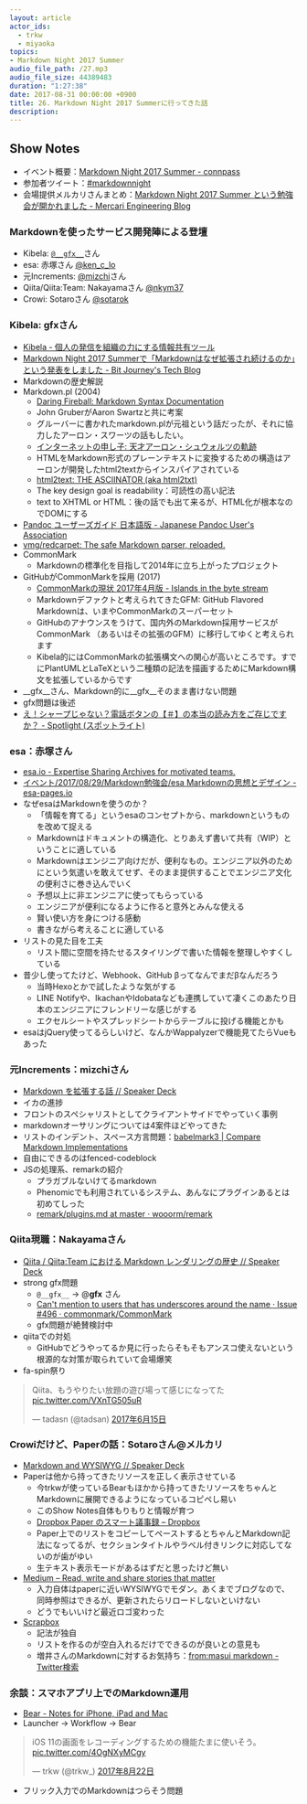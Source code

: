 ```yaml
---
layout: article
actor_ids:
  - trkw
  - miyaoka
topics:
- Markdown Night 2017 Summer
audio_file_path: /27.mp3
audio_file_size: 44389483
duration: "1:27:38"
date: 2017-08-31 00:00:00 +0900
title: 26. Markdown Night 2017 Summerに行ってきた話
description:
---
```


## Show Notes

- イベント概要：[Markdown Night 2017 Summer - connpass](https://connpass.com/event/63383/)
- 参加者ツイート：[#markdownnight](https://twitter.com/hashtag/markdownnight?f=tweets&vertical=default&src=hash)
- 会場提供メルカリさんまとめ：[Markdown Night 2017 Summer という勉強会が開かれました - Mercari Engineering Blog](http://tech.mercari.com/entry/2017/08/30/183217)


### Markdownを使ったサービス開発陣による登壇

- Kibela: [`@__gfx__`](https://twitter.com/__gfx__)さん
- esa: 赤塚さん [@ken_c_lo](https://twitter.com/ken_c_lo)
- 元Increments: [@mizchi](https://twitter.com/mizchi)さん
- Qiita/Qiita:Team: Nakayamaさん [@nkym37](https://twitter.com/nkym37)
- Crowi: Sotaroさん [@sotarok](https://twitter.com/sotarok)


### Kibela: gfxさん

- [Kibela - 個人の発信を組織の力にする情報共有ツール](https://kibe.la/)
- [Markdown Night 2017 Summerで「Markdownはなぜ拡張され続けるのか」という発表をしました - Bit Journey's Tech Blog](http://blog.bitjourney.com/entry/2017/08/30/104614)
- Markdownの歴史解説
- Markdown.pl (2004)
  - [Daring Fireball: Markdown Syntax Documentation](https://daringfireball.net/projects/markdown/syntax)
  - John GruberがAaron Swartzと共に考案
  - グルーバーに書かれたmarkdown.plが元祖という話だったが、それに協力したアーロン・スワーツの話もしたい。
  - [インターネットの申し子: 天才アーロン・シュウォルツの軌跡](https://www.netflix.com/jp/Title/70299288)
  - HTMLをMarkdown形式のプレーンテキストに変換するための構造はアーロンが開発したhtml2textからインスパイアされている
  - [html2text: THE ASCIINATOR (aka html2txt)](http://www.aaronsw.com/2002/html2text/)
  - The key design goal is readability：可読性の高い記法
  - text to XHTML or HTML：後の話でも出て来るが、HTML化が根本なのでDOMにする
- [Pandoc ユーザーズガイド 日本語版 - Japanese Pandoc User's Association](http://sky-y.github.io/site-pandoc-jp/users-guide/)
- [vmg/redcarpet: The safe Markdown parser, reloaded.](https://github.com/vmg/redcarpet)
- CommonMark
  - Markdownの標準化を目指して2014年に立ち上がったプロジェクト
- GitHubがCommonMarkを採用 (2017)
  - [CommonMarkの現状 2017年4月版 - Islands in the byte stream](http://gfx.hatenablog.com/entry/2017/04/12/103117)
  - Markdownデファクトと考えられてきたGFM: GitHub Flavored Markdownは、いまやCommonMarkのスーパーセット
  - GitHubのアナウンスをうけて、国内外のMarkdown採用サービスが CommonMark （あるいはその拡張のGFM）に移行してゆくと考えられます
  - Kibela的にはCommonMarkの拡張構文への関心が高いところです。すでにPlantUMLとLaTeXという二種類の記法を描画するためにMarkdown構文を拡張しているからです
- __gfx__さん、Markdown的に__gfx__そのまま書けない問題
- gfx問題は後述
- [え！シャープじゃない？電話ボタンの【＃】の本当の読み方をご存じですか？ - Spotlight (スポットライト)](http://spotlight-media.jp/article/256732719327964948)


### esa：赤塚さん

- [esa.io - Expertise Sharing Archives for motivated teams.](https://esa.io/)
- [イベント/2017/08/29/Markdown勉強会/esa Markdownの思想とデザイン - esa-pages.io](https://esa-pages.io/p/sharing/3/posts/995/ed312effd13f47e9303f-slides.html#/)
- なぜesaはMarkdownを使うのか？
  - 「情報を育てる」というesaのコンセプトから、markdownというものを改めて捉える
  - Markdownはドキュメントの構造化、とりあえず書いて共有（WIP）ということに適している
  - Markdownはエンジニア向けだが、便利なもの。エンジニア以外のためにという気遣いを敢えてせず、そのまま提供することでエンジニア文化の便利さに巻き込んでいく
  - 予想以上に非エンジニアに使ってもらっている
  - エンジニアが便利になるように作ると意外とみんな使える
  - 賢い使い方を身につける感動
  - 書きながら考えることに適している
- リストの見た目を工夫
  - リスト間に空間を持たせるスタイリングで書いた情報を整理しやすくしている
- 昔少し使ってたけど、Webhook、GitHub βってなんでまだβなんだろう
  - 当時Hexoとかで試したような気がする
  - LINE Notifyや、IkachanやIdobataなども連携していて凄くこのあたり日本のエンジニアにフレンドリーな感じがする
  - エクセルシートやスプレッドシートからテーブルに投げる機能とかも
- esaはjQuery使ってるらしいけど、なんかWappalyzerで機能見てたらVueもあった


### 元Increments：mizchiさん

- [Markdown を拡張する話 // Speaker Deck](https://speakerdeck.com/mizchi/markdown-wokuo-zhang-suruhua)
- イカの進捗
- フロントのスペシャリストとしてクライアントサイドでやっていく事例
- markdownオーサリングについては4案件ほどやってきた
- リストのインデント、スペース方言問題：[babelmark3 \| Compare Markdown Implementations](https://babelmark.github.io/?text=-+a%0A++++-+b%0A++-+c%0A+++-d%0A+-+e)
- 自由にできるのはfenced-codeblock
- JSの処理系、remarkの紹介
  - プラガブルないけてるmarkdown
  - Phenomicでも利用されているシステム、あんなにプラグインあるとは初めてしった
  - [remark/plugins.md at master · wooorm/remark](https://github.com/wooorm/remark/blob/master/doc/plugins.md)


### Qiita現職：Nakayamaさん

- [Qiita / Qiita:Team における Markdown レンダリングの歴史 // Speaker Deck](https://speakerdeck.com/yujinakayama/qiita-team-niokeru-markdown-rendaringufalseli-shi)
- strong gfx問題
  - `@__gfx__` → @__gfx__ さん
  - [Can't mention to users that has underscores around the name · Issue #496 · commonmark/CommonMark](https://github.com/commonmark/CommonMark/issues/496)
  - gfx問題が絶賛検討中
- qiitaでの対処
  - GitHubでどうやってるか見に行ったらそもそもアンスコ使えないという根源的な対策が取られていて会場爆笑
- fa-spin祭り

<blockquote class="twitter-tweet" data-lang="ja"><p lang="ja" dir="ltr">Qiita、もうやりたい放題の遊び場って感じになってた <a href="https://t.co/VXnTG505uR">pic.twitter.com/VXnTG505uR</a></p>&mdash; tadasn (@tadsan) <a href="https://twitter.com/tadsan/status/875379866220118017">2017年6月15日</a></blockquote>


### Crowiだけど、Paperの話：Sotaroさん@メルカリ

- [Markdown and WYSIWYG // Speaker Deck](https://speakerdeck.com/sotarok/markdown-and-wysiwyg)
- Paperは他から持ってきたリソースを正しく表示させている
  - 今trkwが使っているBearもほかから持ってきたリソースをちゃんとMarkdownに展開できるようになっているコピペし易い
  - このShow Notes自体もりもりと情報が育つ
  - [Dropbox Paper のスマート議事録 – Dropbox](https://www.dropbox.com/ja/help/paper/smart-meeting-notes)
  - Paper上でのリストをコピーしてペーストするとちゃんとMarkdown記法になってるが、セクションタイトルやラベル付きリンクに対応してないのが歯がゆい
  - 生テキスト表示モードがあるはずだと思ったけど無い
- [Medium – Read, write and share stories that matter](https://medium.com/)
  - 入力自体はpaperに近いWYSIWYGでモダン。あくまでブログなので、同時参照はできるが、更新されたらリロードしないといけない
  - どうでもいいけど最近ロゴ変わった
- [Scrapbox](https://scrapbox.io/)
  - 記法が独自
  - リストを作るのが空白入れるだけでできるのが良いとの意見も
  - 増井さんのMarkdownに対するお気持ち：[from:masui markdown - Twitter検索](https://twitter.com/search?vertical=default&q=from%3Amasui%20markdown&src=typd)


### 余談：スマホアプリ上でのMarkdown運用

- [Bear - Notes for iPhone, iPad and Mac](http://www.bear-writer.com/)
- Launcher → Workflow → Bear

<blockquote class="twitter-tweet" data-lang="ja"><p lang="ja" dir="ltr">iOS 11の画面をレコーディングするための機能たまに使いそう。 <a href="https://t.co/4OgNXyMCgy">pic.twitter.com/4OgNXyMCgy</a></p>&mdash; trkw (@trkw_) <a href="https://twitter.com/trkw_/status/899791897178263553">2017年8月22日</a></blockquote>

- フリック入力でのMarkdownはつらそう問題

